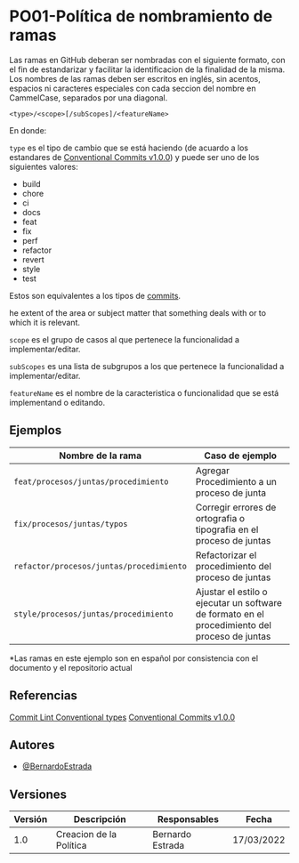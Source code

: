 # PO01-Política de nombramiento de ramas

Las ramas en GitHub deberan ser nombradas con el siguiente formato, con el fin de estandarizar y facilitar la identificacion de la finalidad de la misma.
Los nombres de las ramas deben ser escritos en inglés, sin acentos, espacios ni caracteres especiales con cada seccion del nombre en CammelCase, separados por una diagonal.

`<type>/<scope>[/subScopes]/<featureName>`

En donde:

`type` es el tipo de cambio que se está haciendo (de acuardo a los estandares de [Conventional Commits v1.0.0](https://www.conventionalcommits.org/en/v1.0.0/#summary)) y puede ser uno de los siguientes valores:

- build
- chore
- ci
- docs
- feat
- fix
- perf
- refactor
- revert
- style
- test

Estos son equivalentes a los tipos de [commits](./PO02).

he extent of the area or subject matter that something deals with or to which it is relevant.

`scope` es el grupo de casos al que pertenece la funcionalidad a implementar/editar.

`subScopes` es una lista de subgrupos a los que pertenece la funcionalidad a implementar/editar.

`featureName` es el nombre de la caracteristica o funcionalidad que se está implementand o editando.

## Ejemplos

| Nombre de la rama | Caso de ejemplo |
| ----------------- | --------------- |
| `feat/procesos/juntas/procedimiento` | Agregar Procedimiento a un proceso de junta |
| `fix/procesos/juntas/typos` | Corregir errores de ortografia o tipografia en el proceso de juntas |
| `refactor/procesos/juntas/procedimiento` | Refactorizar el procedimiento del proceso de juntas |
| `style/procesos/juntas/procedimiento` | Ajustar el estilo o ejecutar un software de formato en el procedimiento del proceso de juntas |
*Las ramas en este ejemplo son en español por consistencia con el documento y el repositorio actual

## Referencias

[Commit Lint Conventional types](https://github.com/conventional-changelog/commitlint/tree/master/%40commitlint/config-conventional)
[Conventional Commits v1.0.0](https://www.conventionalcommits.org/en/v1.0.0/)

## Autores

- [@BernardoEstrada](https://www.github.com/BernardoEstrada)

## Versiones

| Versión | Descripción                                  | Responsables     | Fecha      |
| ------- | -------------------------------------------- | ---------------- | ---------- |
| 1.0     | Creacion de la Política                      | Bernardo Estrada | 17/03/2022 |
